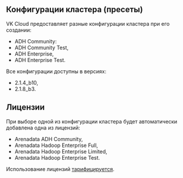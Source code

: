 ## Конфигурации кластера (пресеты)

VK Cloud предоставляет разные конфигурации кластера при его создании:

- ADH Community:
- ADH Community Test,
- ADH Enterprise,
- ADH Enterprise Test.

Все конфигурации доступны в версиях:

- 2.1.4_b10,
- 2.1.8_b3.

## Лицензии

При выборе одной из конфигурации кластера будет автоматически добавлена одна из лицензий:

- Arenadata ADH Community,
- Arenadata Hadoop Enterprise Full,
- Arenadata Hadoop Enterprise Limited,
- Arenadata Hadoop Enterprise Test.

<warn>

Использование лицензий [тарифицируется](../../tariffication/).

</warn>
